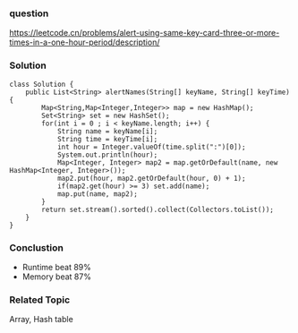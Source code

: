 ### question
https://leetcode.cn/problems/alert-using-same-key-card-three-or-more-times-in-a-one-hour-period/description/
### Solution
```
class Solution {
    public List<String> alertNames(String[] keyName, String[] keyTime) {
        Map<String,Map<Integer,Integer>> map = new HashMap();
        Set<String> set = new HashSet();
        for(int i = 0 ; i < keyName.length; i++) {
            String name = keyName[i];
            String time = keyTime[i];
            int hour = Integer.valueOf(time.split(":")[0]);
            System.out.println(hour);
            Map<Integer, Integer> map2 = map.getOrDefault(name, new HashMap<Integer, Integer>());
            map2.put(hour, map2.getOrDefault(hour, 0) + 1);
            if(map2.get(hour) >= 3) set.add(name); 
            map.put(name, map2);
        }
        return set.stream().sorted().collect(Collectors.toList());
    }
}
```

### Conclustion
- Runtime beat 89%
- Memory beat 87%

### Related Topic
Array, Hash table